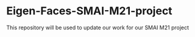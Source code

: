 # Eigen-Faces-SMAI-M21-project
This repository will be used to update our work for our SMAI M21 project
